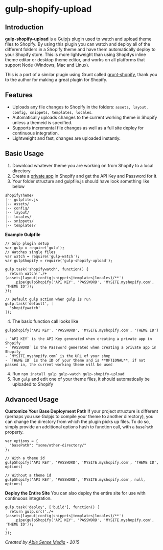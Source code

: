 gulp-shopify-upload
===================

## Introduction

**gulp-shopify-upload** is a [Gulpjs](https://github.com/gulpjs/gulp) plugin used to watch and upload theme files to Shopify.
By using this plugin you can watch and deploy all of the different folders in a Shopify theme and have them automatically deploy to your Shopify store. This is more lightweight than using Shopifys inline theme editor or desktop theme editor, and works on all platforms that support Node (Windows, Mac and Linux).

This is a port of a similar plugin using Grunt called [grunt-shopify](https://github.com/wilr/grunt-shopify), thank you to the author for making a great plugin for Shopify.

## Features

- Uploads any file changes to Shopify in the folders:  `assets, layout, config, snippets, templates, locales`.
- Automatically uploads changes to the current working theme in Shopify unless a themeid is specified.
- Supports incremental file changes as well as a full site deploy for continuous integration.
- Lightweight and fast, changes are uploaded instantly.

## Basic Usage

1. Download whatever theme you are working on from Shopify to a local directory
2. Create a [private app](http://docs.shopify.com/api/authentication/creating-a-private-app) in Shopify and get the API Key and Password for it.
3. Your folder structure and gulpfile.js should have look something like below
```
shopifyTheme/
|-- gulpfile.js
|-- assets/
|-- config/
|-- layout/
|-- locales/
|-- snippets/
|-- templates/
```

**Example Gulpfile**
```
// Gulp plugin setup
var gulp = require('gulp');
// Watches single files
var watch = require('gulp-watch');
var gulpShopify = require('gulp-shopify-upload');

gulp.task('shopifywatch', function() {
  return watch('./+(assets|layout|config|snippets|templates|locales)/**')
    .pipe(gulpShopify('API KEY', 'PASSWORD', 'MYSITE.myshopify.com', 'THEME ID'));
});

// Default gulp action when gulp is run
gulp.task('default', [
  'shopifywatch'
]);
```
4. The basic function call looks like
```
gulpShopify('API KEY', 'PASSWORD', 'MYSITE.myshopify.com', 'THEME ID')
```
	- `API KEY` is the API Key generated when creating a private app in Shopify
	- `PASSWORD` is the Password generated when creating a private app in Shopify
	- `MYSITE.myshopify.com` is the URL of your shop
	- `THEME ID` is the ID of your theme and is **OPTIONAL**, if not passed in, the current working theme will be used
4. Run `npm install gulp gulp-watch gulp-shopify-upload`
5. Run `gulp` and edit one of your theme files, it should automatically be uploaded to Shopify

## Advanced Usage
**Customize Your Base Deployment Path**
If your project structure is different (perhaps you use Gulpjs to compile your theme to another directory), you can change the directory from which the plugin picks up files.
To do so, simply provide an additional options hash to function call, with a `basePath` property.

```
var options = {
  "basePath": "some/other-directory/"
};

// With a theme id
gulpShopify('API KEY', 'PASSWORD', 'MYSITE.myshopify.com', 'THEME ID', options)

// Without a theme id
gulpShopify('API KEY', 'PASSWORD', 'MYSITE.myshopify.com', null, options)
```

**Deploy the Entire Site**
You can also deploy the entire site for use with continuous integration.
```
gulp.task('deploy', ['build'], function() {
  return gulp.src('./+(assets|layout|config|snippets|templates|locales)/**')
    .pipe(gulpShopify('API KEY', 'PASSWORD', 'MYSITE.myshopify.com', 'THEME ID'));
;
});
```

*Created by [Able Sense Media](http://ablesense.com) - 2015*